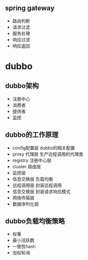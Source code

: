 ## spring gateway
+ 路由判断
+ 请求过滤
+ 服务处理
+ 响应过滤
+ 响应返回


# dubbo
## dubbo架构
+ 注册中心 
+ 消费者
+ 提供者 
+ 监控
## dubbo的工作原理

+ config配置层 dubbo的相关配置
+ proxy 代理层 生产远程调用的代理类
+ registry 注册中心层
+ cluster 路由层 
+ 监控层
+ 信息交换层 负载均衡 
+ 远程调用层 封装远程调用 
+ 信息交换层 封装请求响应模式
+ 网络传输层 
+ 数据序列化层


## dubbo负载均衡策略

+ 权重
+ 最小活跃数
+ 一致性hash
+ 加权轮询



